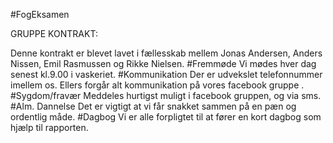 #FogEksamen

GRUPPE KONTRAKT:

Denne kontrakt er blevet lavet i fællesskab mellem Jonas Andersen, Anders Nissen, Emil Rasmussen og Rikke Nielsen.
#Fremmøde
Vi mødes hver dag senest kl.9.00 i vaskeriet.
#Kommunikation
Der er udvekslet telefonnummer imellem os. Ellers forgår alt kommunikation på vores facebook gruppe .
#Sygdom/fravær
Meddeles hurtigst muligt i facebook gruppen, og via sms.
#Alm. Dannelse
Det er vigtigt at vi får snakket sammen på en pæn og ordentlig måde.
#Dagbog
Vi er alle forpligtet til at fører en kort dagbog som hjælp til rapporten.
